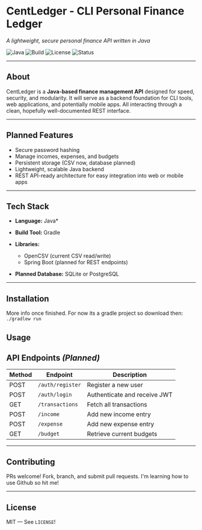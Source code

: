 # CentLedger - CLI Personal Finance Ledger

*A lightweight, secure personal finance API written in Java*

![Java](https://img.shields.io/badge/language-Java-orange)
![Build](https://img.shields.io/badge/build-Gradle-blue)
![License](https://img.shields.io/badge/license-MIT-green)
![Status](https://img.shields.io/badge/status-Pre--Alpha-yellow)

---

## **About**

CentLedger is a **Java-based finance management API** designed for speed, security, and modularity.
It will serve as a backend foundation for CLI tools, web applications, and potentially mobile apps. All interacting through a clean, hopefully well-documented REST interface.

---

## **Planned Features**

*  Secure password hashing
*  Manage incomes, expenses, and budgets
*  Persistent storage (CSV now, database planned)
*  Lightweight, scalable Java backend
*  REST API-ready architecture for easy integration into web or mobile apps

---

## **Tech Stack**

* **Language:** Java*
* **Build Tool:** Gradle
* **Libraries:**

  * OpenCSV (current CSV read/write)
  * Spring Boot (planned for REST endpoints)

* **Planned Database:** SQLite or PostgreSQL

---

## **Installation**

More info once finished. For now its a gradle project so download then:
```./gradlew run```

## **Usage**

## **API Endpoints** *(Planned)*

| Method | Endpoint         | Description                  |
| ------ | ---------------- | ---------------------------- |
| POST   | `/auth/register` | Register a new user          |
| POST   | `/auth/login`    | Authenticate and receive JWT |
| GET    | `/transactions`  | Fetch all transactions       |
| POST   | `/income`        | Add new income entry         |
| POST   | `/expense`       | Add new expense entry        |
| GET    | `/budget`        | Retrieve current budgets     |

---


## **Contributing**

PRs welcome! Fork, branch, and submit pull requests. I'm learning how to use Github so hit me!

---

## **License**

MIT — See `LICENSE`!


